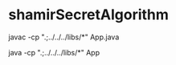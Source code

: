 # shamirSecretAlgorithm

javac -cp ".;../../../libs/*" App.java





java -cp ".;../../../libs/*" App
